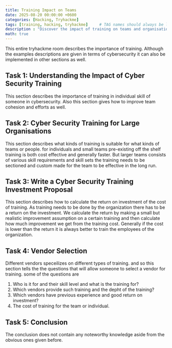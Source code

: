 ```yaml
---
title: Training Impact on Teams
date: 2025-08-20 00:00:00 +0600
categories: [Hacking, Tryhackme]
tags: [training, hacking, tryhackme]     # TAG names should always be lowercase
description : "Discover the impact of training on teams and organisations."
math: true
---
```

This entire tryhackme room describes the importance of training. Although the examples descriptions are given in terms of cybersecurity it can also be implemented in other sections as well.

## Task 1: Understanding the Impact of Cyber Security Training
This section describes the importance of training in individual skill of someone in cybersecurity. Also this section gives how to improve team cohesion and efforts as well.

## Task 2: Cyber Security Training for Large Organisations
This section describes what kinds of training is suitable for what kinds of teams or people. for individuals and small teams pre-existing off the shelf training is both cost effective and generally faster. But larger teams consists of various skill requirements and skill sets the training needs to be sectioned and custom made for the team to be effective in the long run. 

## Task 3: Write a Cyber Security Training Investment Proposal
This section describes how to calculate the return on investment of the cost of training. As training needs to be done by the organization there has to be a return on the investment. We calculate the return by making a small but realistic improvement assumption on a certain training and then calculate how much improvement we get from the training cost. Generally if the cost is lower than the return it is always better to train the employees of the organization.

## Task 4: Vendor Selection
Different vendors speceilizes on different types of training. and so this section tells the the questions that will allow someone to select a vendor for training. some of the questions are

1. Who is it for and their skill level and what is the training for?
2. Which vendors provide such training and the depht of the training?
3. Which vendors have previous experience and good return on investment?
4. The cost of training for the team or individual.

## Task 5: Conclusion
The conclusion does not contain any noteworthy knowledge aside from the obvious ones given before. 